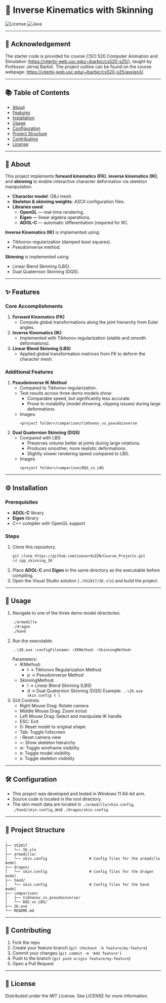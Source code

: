 # 🚶 Inverse Kinematics with Skinning
![License](https://img.shields.io/badge/license-MIT-blue.svg)
![Java](https://img.shields.io/badge/java-8%2B-orange)

---
## 📢 Acknowledgement
The starter code is provided for course CSCI 520 Computer Animation and Simulation (https://viterbi-web.usc.edu/~jbarbic/cs520-s25/), taught by Professor Jernej Barbič.
The project outline can be found on the course webpage: https://viterbi-web.usc.edu/~jbarbic/cs520-s25/assign3/.

---

## 📚 Table of Contents
- [About](#-about)
- [Features](#-features)
- [Installation](#-installation)
- [Usage](#-usage)
- [Configuration](#-configuration)
- [Project Structure](#-project-structure)
- [Contributing](#-contributing)
- [License](#-license)

---

## 📖 About
This project implements **forward kinematics (FK)**, **inverse kinematics (IK)**, and **skinning** to enable interactive character deformation via skeleton manipulation.  

- **Character model**: OBJ mesh.  
- **Skeleton & skinning weights**: ASCII configuration files.  
- **Libraries used**:  
  - **OpenGL** — real-time rendering.  
  - **Eigen** — linear algebra operations.  
  - **ADOL-C** — automatic differentiation (required for IK).  

**Inverse Kinematics (IK)** is implemented using:  
- Tikhonov regularization (damped least squares).  
- Pseudoinverse method.  

**Skinning** is implemented using:  
- Linear Blend Skinning (LBS).  
- Dual Quaternion Skinning (DQS).  

---

## ✨ Features
### Core Accomplishments
1. **Forward Kinematics (FK)**  
   - Compute global transformations along the joint hierarchy from Euler angles.  
2. **Inverse Kinematics (IK)**  
   - Implemented with Tikhonov regularization (stable and smooth deformations).  
3. **Linear Blend Skinning (LBS)**  
   - Applied global transformation matrices from FK to deform the character mesh. 

### Additional Features
1. **Pseudoinverse IK Method**  
   - Compared to Tikhonov regularization.  
   - Test results across three demo models show:  
     - Comparable speed, but significantly less accurate.  
     - Prone to instability (model shivering, clipping issues) during large deformations.  
   - Images:  
     ```
     <project folder>/comparison/tikhonov_vs_pseudoinverse
     ```  
2. **Dual Quaternion Skinning (DQS)**  
   - Compared with LBS:  
     - Preserves volume better at joints during large rotations.  
     - Produces smoother, more realistic deformations.  
     - Slightly slower rendering speed compared to LBS.  
   - Images:  
     ```
     <project folder>/comparison/DQS_vs_LBS
     ```  

---

## ⚙️ Installation

### Prerequisites
- **ADOL-C** library  
- **Eigen** library  
- C++ compiler with OpenGL support  

### Steps
1. Clone this repository.
   ```bash
   git clone https://github.com/LeonardoZZN/Course_Projects.git
   cd cpp_skinning_IK
   ```
2. Place **ADOL-C** and **Eigen** in the same directory as the executable before compiling.  
3. Open the Visual Studio solution (`./VS2017/IK.sln`) and build the project.

---

## 🚀 Usage
1. Navigate to one of the three demo model directories:  
	```bash
	./armadillo
	./dragon
	./hand
	```
2. Run the executable:  
	```bash
	..\IK.exe <configFilename> <IKMethod> <SkinningMethod>
	```
	Parameters:
	- IKMethod:
		- t → Tikhonov Regularization Method
		- p → Pseudoinverse Method
	- SkinningMethod:
		- l → Linear Blend Skinning (LBS)
		- d → Dual Quaternion Skinning (DQS)
	Example:
	`..\IK.exe skin.config t l`
3. GUI Controls:
	- Right Mouse Drag: Rotate camera
	- Middle Mouse Drag: Zoom in/out
	- Left Mouse Drag: Select and manipulate IK handle
	- ESC: Exit
	- 0: Reset model to original shape
	- Tab: Toggle fullscreen
	- \: Reset camera view
	- =: Show skeleton hierarchy
	- w: Toggle wireframe visibility
	- e: Toggle model visibility
	- s: Toggle skeleton visibility

---

## 🛠 Configuration
- This project was developed and tested in Windows 11 64-bit arm.
- Source code is located in the root directory.
- The skin mesh data are located in `./armadillo/skin.config`, `./hand/skin.config`, and `./dragon/skin.config`.

---

## 📂 Project Structure
```pgsql
.
├── VS2017
│   └── IK.sln
├── armadillo/
│   └── skin.config                   # Config files for the armadillo model
├── dragon/
│   └── skin.config                   # Config files for the dragon model
├── hand/
│   └── skin.config                   # Config files for the hand model
├── comparison/
│   ├── tikhonov_vs_pseudoinverse/
│   └── DQS_vs_LBS/
├── IK.exe
└── README.md

```

---

## 🤝 Contributing
1. Fork the repo
2. Create your feature branch (`git checkout -b feature/my-feature`)
3. Commit your changes (`git commit -m 'Add feature'`)
4. Push to the branch (`git push origin feature/my-feature`)
5. Open a Pull Request

---

## 📜 License
Distributed under the MIT License. See LICENSE for more information.


